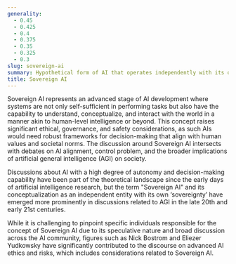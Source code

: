 ```yaml
---
generality:
  - 0.45
  - 0.425
  - 0.4
  - 0.375
  - 0.35
  - 0.325
  - 0.3
slug: sovereign-ai
summary: Hypothetical form of AI that operates independently with its own autonomy, potentially possessing the ability to make decisions and take actions without human intervention.
title: Sovereign AI
---
```


Sovereign AI represents an advanced stage of AI development where systems are not only self-sufficient in performing tasks but also have the capability to understand, conceptualize, and interact with the world in a manner akin to human-level intelligence or beyond. This concept raises significant ethical, governance, and safety considerations, as such AIs would need robust frameworks for decision-making that align with human values and societal norms. The discussion around Sovereign AI intersects with debates on AI alignment, control problem, and the broader implications of artificial general intelligence (AGI) on society.

Discussions about AI with a high degree of autonomy and decision-making capability have been part of the theoretical landscape since the early days of artificial intelligence research, but the term "Sovereign AI" and its conceptualization as an independent entity with its own ‘sovereignty’ have emerged more prominently in discussions related to AGI in the late 20th and early 21st centuries.

While it is challenging to pinpoint specific individuals responsible for the concept of Sovereign AI due to its speculative nature and broad discussion across the AI community, figures such as Nick Bostrom and Eliezer Yudkowsky have significantly contributed to the discourse on advanced AI ethics and risks, which includes considerations related to Sovereign AI.
